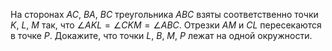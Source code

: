 На сторонах $AC$, $BA$, $BC$ треугольника $ABC$ взяты соответственно точки $K$, $L$, $M$ так, что $\angle AKL = \angle CKM = \angle  ABC$. Отрезки $AM$ и $CL$ пересекаются в точке $P$. Докажите, что точки $L$, $B$, $M$, $P$ лежат на одной окружности.